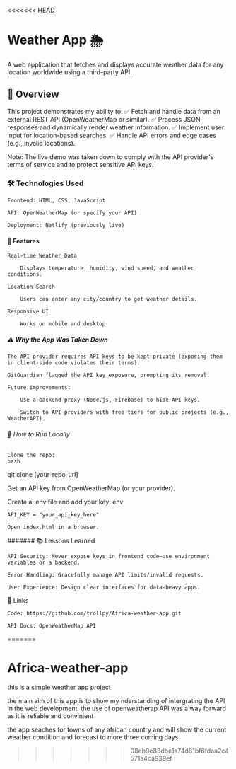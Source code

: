 <<<<<<< HEAD
# Weather App 🌦️

A web application that fetches and displays accurate weather data for any location worldwide using a third-party API.
## 📌 Overview

This project demonstrates my ability to:
✅ Fetch and handle data from an external REST API (OpenWeatherMap or similar).
✅ Process JSON responses and dynamically render weather information.
✅ Implement user input for location-based searches.
✅ Handle API errors and edge cases (e.g., invalid locations).

Note: The live demo was taken down to comply with the API provider's terms of service and to protect sensitive API keys.
### 🛠️ Technologies Used

    Frontend: HTML, CSS, JavaScript

    API: OpenWeatherMap (or specify your API)

    Deployment: Netlify (previously live)

#### 🚀 Features

    Real-time Weather Data

        Displays temperature, humidity, wind speed, and weather conditions.

    Location Search

        Users can enter any city/country to get weather details.

    Responsive UI

        Works on mobile and desktop.

##### ⚠️ Why the App Was Taken Down

    The API provider requires API keys to be kept private (exposing them in client-side code violates their terms).

    GitGuardian flagged the API key exposure, prompting its removal.

    Future improvements:

        Use a backend proxy (Node.js, Firebase) to hide API keys.

        Switch to API providers with free tiers for public projects (e.g., WeatherAPI).

###### 🔧 How to Run Locally

    Clone the repo:
    bash

git clone [your-repo-url]  

Get an API key from OpenWeatherMap (or your provider).

Create a .env file and add your key:
env

    API_KEY = "your_api_key_here"  

    Open index.html in a browser.

####### 📚 Lessons Learned

    API Security: Never expose keys in frontend code—use environment variables or a backend.

    Error Handling: Gracefully manage API limits/invalid requests.

    User Experience: Design clear interfaces for data-heavy apps.

🔗 Links

    Code: https://github.com/trollpy/Africa-weather-app.git

    API Docs: OpenWeatherMap API
=======
# Africa-weather-app

this is a simple weather app project

the main aim of this app is to show my nderstanding of intergrating the API in the web development. the use of openweatherap API was a way forward as it is reliable and convinient 

the app seaches for towns of any african country and will show the current weather condition and forecast to more three coming days
>>>>>>> 08eb9e83dbe1a74d81bf6fdaa2c4571a4ca939ef
